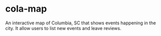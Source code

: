 # cola-map
An interactive map of Columbia, SC that shows events happening in the city. It allow users to list new events and leave reviews. 

